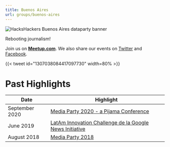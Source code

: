 ```yaml
---
title: Buenos Aires
url: groups/buenos-aires
---
```


![HacksHackers Buenos Aires dataparty banner](https://pbs.twimg.com/media/EqhoOolW8AE-riX?format=jpg&name=medium)

Rebooting journalism!

Join us on **[Meetup.com](https://www.meetup.com/hackshackersba/)**. We also share our events on [Twitter](https://twitter.com/HacksHackersBA?ref_src=twsrc%5Egoogle%7Ctwcamp%5Eserp%7Ctwgr%5Eauthor) and [Facebook](https://www.facebook.com/hackshackersba/?ref=br_rs).

{{< tweet id="1307038084417097730" width=80% >}}

# Past Highlights

| **Date**  | **Highlight** |  
|-----------|---------------|  
| September 2020 | [Media Party 2020 - a Pijama Conference](https://www.meetup.com/HacksHackersBA/events/272055399/) |
| June 2019 | [LatAm Innovation Challenge de la Google News Initiative](https://www.meetup.com/HacksHackersBA/events/262497920/) |   
| August 2018 | [Media Party 2018](https://www.meetup.com/HacksHackersBA/events/252005942/) |
